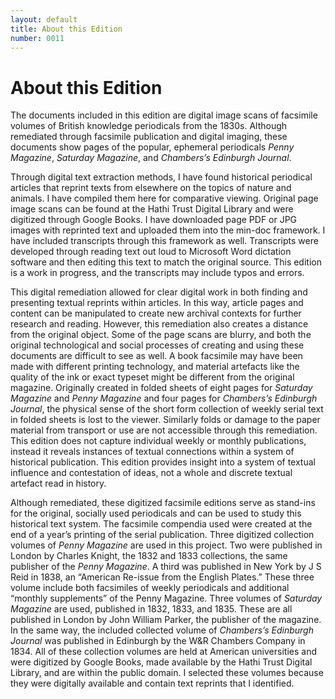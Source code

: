 ```yaml
---
layout: default
title: About this Edition
number: 0011
---
```


# About this Edition

  The documents included in this edition are digital image scans of facsimile volumes of British knowledge periodicals from the 1830s. Although remediated through facsimile publication and digital imaging, these documents show pages of the popular, ephemeral periodicals _Penny Magazine_, _Saturday Magazine_, and _Chambers’s Edinburgh Journal_. 

  Through digital text extraction methods, I have found historical periodical articles that reprint texts from elsewhere on the topics of nature and animals. I have compiled them here for comparative viewing. Original page image scans can be found at the Hathi Trust Digital Library and were digitized through Google Books. I have downloaded page PDF or JPG images with reprinted text and uploaded them into the min-doc framework. I have included transcripts through this framework as well.  Transcripts were developed through reading text out loud to Microsoft Word dictation software and then editing this text to match the original source. This edition is a work in progress, and the transcripts may include typos and errors.

  This digital remediation allowed for clear digital work in both finding and presenting textual reprints within articles. In this way, article pages and content can be manipulated to create new archival contexts for further research and reading. However, this remediation also creates a distance from the original object. Some of the page scans are blurry, and both the original technological and social processes of creating and using these documents are difficult to see as well. A book facsimile may have been made with different printing technology, and material artefacts like the quality of the ink or exact typeset might be different from the original magazine. Originally created in folded sheets of eight pages for _Saturday Magazine_ and _Penny Magazine_ and four pages for _Chambers’s Edinburgh Journal_, the physical sense of the short form collection of weekly serial text in folded sheets is lost to the viewer. Similarly folds or damage to the paper material from transport or use are not accessible through this remediation. This edition does not capture individual weekly or monthly publications, instead it reveals instances of textual connections within a system of historical publication. This edition provides insight into a system of textual influence and contestation of ideas, not a whole and discrete textual artefact read in history. 

  Although remediated, these digitized facsimile editions serve as stand-ins for the original, socially used periodicals and can be used to study this historical text system. The facsimile compendia used were created at the end of a year’s printing of the serial publication. Three digitized collection volumes of _Penny Magazine_ are used in this project. Two were published in London by Charles Knight, the 1832 and 1833 collections, the same publisher of the _Penny Magazine_. A third was published in New York by J S Reid in 1838, an “American Re-issue from the English Plates.” These three volume include both facsimiles of weekly periodicals and additional “monthly supplements” of the Penny Magazine. Three volumes of _Saturday Magazine_ are used, published in 1832, 1833, and 1835. These are all published in London by John William Parker, the publisher of the magazine. In the same way, the included collected volume of _Chambers’s Edinburgh Journal_ was published in Edinburgh by the W&R Chambers Company in 1834. All of these collection volumes are held at American universities and were digitized by Google Books, made available by the Hathi Trust Digital Library, and are within the public domain. I selected these volumes because they were digitally available and contain text reprints that I identified. 

